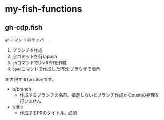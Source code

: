 # my-fish-functions

## gh-cdp.fish

`gh`コマンドのラッパー

1. ブランチを作成
2. 空コミットを行いpush
3. `gh`コマンドでDraftPRを作成
4. `open`コマンドで作成したPRをブラウザで表示

を実現するfunctionです。

- b/branch
  - 作成するブランチの名前。指定しないとブランチ作成からpushの処理を行いません
- t/title
  - 作成するPRのタイトル。必須 
